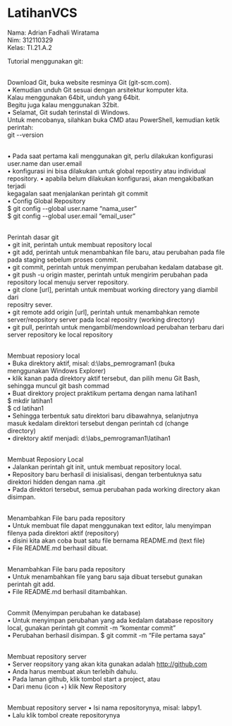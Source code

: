 # LatihanVCS
Nama: Adrian Fadhali Wiratama<br>
Nim: 312110329<br>
Kelas: TI.21.A.2<br>

Tutorial menggunakan git:<br><br>

Download Git, buka website resminya Git (git-scm.com). <br>
• Kemudian unduh Git sesuai dengan arsitektur komputer kita. <br>
Kalau menggunakan 64bit, unduh yang 64bit.<br>
Begitu juga kalau menggunakan 32bit. <br>
• Selamat, Git sudah terinstal di Windows. <br>
Untuk mencobanya, silahkan buka CMD atau PowerShell, kemudian ketik perintah:<br>
git --version<br><br>

• Pada saat pertama kali menggunakan git, perlu dilakukan konfigurasi<br>
user.name dan user.email<br>
• konfigurasi ini bisa dilakukan untuk global repostiry atau individual<br>
repository. • apabila belum dilakukan konfigurasi, akan mengakibatkan terjadi<br>
kegagalan saat menjalankan perintah git commit<br>
• Config Global Repository<br>
$ git config --global user.name “nama_user”<br>
$ git config --global user.email “email_user”<br><br>

Perintah dasar git<br>
• git init, perintah untuk membuat repository local<br>
• git add, perintah untuk menambahkan file baru, atau perubahan pada file<br>
pada staging sebelum proses commit. <br>
• git commit, perintah untuk menyimpan perubahan kedalam database git. <br>
• git push -u origin master, perintah untuk mengirim perubahan pada<br>
repository local menuju server repository. <br>
• git clone [url], perintah untuk membuat working directory yang diambil dari<br>
repositry sever. <br>
• git remote add origin [url], perintah untuk menambahkan remote<br>
server/reopsitory server pada local repositry (working directory)<br>
• git pull, perintah untuk mengambil/mendownload perubahan terbaru dari<br>
server repository ke local repository<br><br>

Membuat reposiory local<br>
• Buka direktory aktif, misal: d:\labs_pemrograman1 (buka<br>
menggunakan Windows Explorer)<br>
• klik kanan pada direktory aktif tersebut, dan pilih menu Git Bash,<br>
sehingga muncul git bash commad<br>
• Buat direktory project praktikum pertama dengan nama latihan1<br>
$ mkdir latihan1<br>
$ cd latihan1<br>
• Sehingga terbentuk satu direktori baru dibawahnya, selanjutnya<br>
masuk kedalam direktori tersebut dengan perintah cd (change<br>
directory)<br>
• direktory aktif menjadi: d:\labs_pemrograman1\latihan1<br><br>

Membuat Reposiory Local<br>
• Jalankan perintah git init, untuk membuat repository local.<br> 
• Repository baru berhasil di inisialisasi, dengan terbentuknya satu<br>
direktori hidden dengan nama .git<br>
• Pada direktori tersebut, semua perubahan pada working directory
akan disimpan.<br><br>

Menambahkan File baru pada repository<br>
• Untuk membuat file dapat menggunakan text editor, lalu menyimpan<br>
filenya pada direktori aktif (repository)<br>
• disini kita akan coba buat satu file bernama README.md (text file)<br>
• File README.md berhasil dibuat.<br><br>

Menambahkan File baru pada repository<br>
• Untuk menambahkan file yang baru saja dibuat tersebut gunakan<br>
perintah git add. <br>
• File README.md berhasil ditambahkan.<br><br>

Commit (Menyimpan perubahan ke database)<br>
• Untuk menyimpan perubahan yang ada kedalam database repository<br>
local, gunakan perintah git commit -m “komentar commit”<br>
• Perubahan berhasil disimpan. $ git commit -m “File pertama saya”<br><br>

Membuat repository server<br>
• Server reopsitory yang akan kita gunakan adalah http://github.com<br>
• Anda harus membuat akun terlebih dahulu. <br>
• Pada laman github, klik tombol start a project, atau<br>
• Dari menu (icon +) klik New Repository<br><br>

Membuat repository server
• Isi nama repositorynya, misal: labpy1.<br>
• Lalu klik tombol create repositorynya<br>



